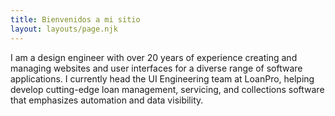 ```yaml
---
title: Bienvenidos a mi sitio
layout: layouts/page.njk
---
```


I am a design engineer with over 20 years of experience creating and managing websites and user interfaces for a diverse range of software applications. I currently head the UI Engineering team at LoanPro, helping develop cutting-edge loan management, servicing, and collections software that emphasizes automation and data visibility.